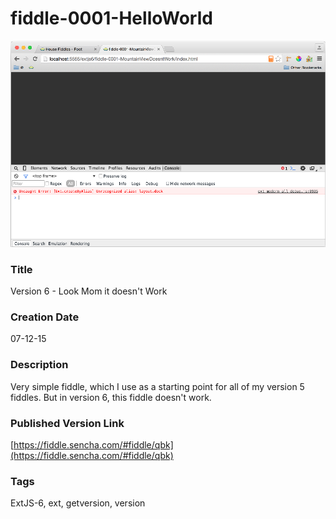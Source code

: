fiddle-0001-HelloWorld
======

![Screenshot](screenshot.png)

### Title

Version 6 - Look Mom it doesn't Work


### Creation Date

07-12-15


### Description

Very simple fiddle, which I use as a starting point for all of my version 5 fiddles. But in version 6, this fiddle
doesn't work.


### Published Version Link

[https://fiddle.sencha.com/#fiddle/qbk](https://fiddle.sencha.com/#fiddle/qbk)


### Tags

ExtJS-6, ext, getversion, version
